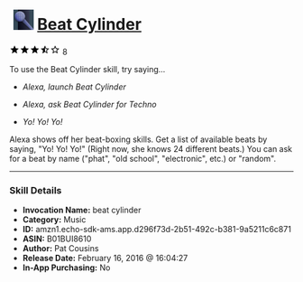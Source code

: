 # &nbsp;<img src="skill_icon" alt="Beat Cylinder icon" width="36"> [Beat Cylinder](http://alexa.amazon.com/#skills/amzn1.echo-sdk-ams.app.d296f73d-2b51-492c-b381-9a5211c6c871)
![3.2 stars](../../images/ic_star_black_18dp_1x.png)![3.2 stars](../../images/ic_star_black_18dp_1x.png)![3.2 stars](../../images/ic_star_black_18dp_1x.png)![3.2 stars](../../images/ic_star_half_black_18dp_1x.png)![3.2 stars](../../images/ic_star_border_black_18dp_1x.png) 8

To use the Beat Cylinder skill, try saying...

* *Alexa, launch Beat Cylinder*

* *Alexa, ask Beat Cylinder for Techno*

* *Yo! Yo! Yo!*

Alexa shows off her beat-boxing skills. Get a list of available beats by saying, "Yo! Yo! Yo!" (Right now, she knows 24 different beats.)  You can ask for a beat by name ("phat", "old school", "electronic", etc.) or "random".

***

### Skill Details

* **Invocation Name:** beat cylinder
* **Category:** Music
* **ID:** amzn1.echo-sdk-ams.app.d296f73d-2b51-492c-b381-9a5211c6c871
* **ASIN:** B01BUI8610
* **Author:** Pat Cousins
* **Release Date:** February 16, 2016 @ 16:04:27
* **In-App Purchasing:** No
